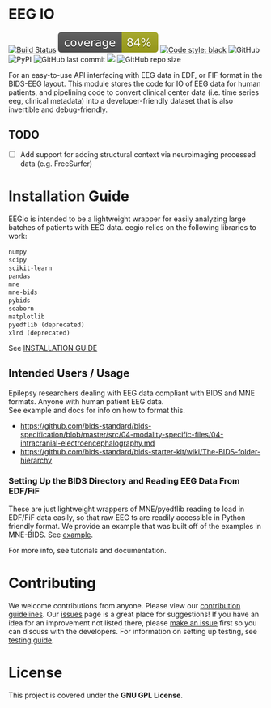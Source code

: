 # EEG IO
[![Build Status](https://travis-ci.com/adam2392/eegio.svg?token=6sshyCajdyLy6EhT8YAq&branch=master)](https://travis-ci.com/adam2392/eegio)
[![Coverage Status](./coverage.svg)](./coverage.svg)
[![Code style: black](https://img.shields.io/badge/code%20style-black-000000.svg)](https://github.com/ambv/black)
![GitHub](https://img.shields.io/github/license/adam2392/eegio)
![PyPI](https://img.shields.io/pypi/v/eegio)
![GitHub last commit](https://img.shields.io/github/last-commit/adam2392/eegio)
<a href="https://codeclimate.com/github/adam2392/eegio/maintainability"><img src="https://api.codeclimate.com/v1/badges/2c7d5910e89350b967c8/maintainability" /></a>
![GitHub repo size](https://img.shields.io/github/repo-size/adam2392/eegio)

For an easy-to-use API interfacing with EEG data in EDF, or FIF format in the BIDS-EEG layout.
This module stores the code for IO of EEG data for human patients, and pipelining code to convert clinical center data (i.e. time series eeg, clinical metadata) into a developer-friendly dataset that is also invertible and debug-friendly.

## TODO

- [ ] Add support for adding structural context via neuroimaging processed data (e.g. FreeSurfer)

# Installation Guide
EEGio is intended to be a lightweight wrapper for easily analyzing large batches of patients with EEG data. eegio relies on the following libraries to work:

    numpy
    scipy
    scikit-learn
    pandas
    mne
    mne-bids
    pybids
    seaborn
    matplotlib
    pyedflib (deprecated)
    xlrd (deprecated)
    
See [INSTALLATION GUIDE](./docs/INSTALLATION.md)

## Intended Users / Usage

Epilepsy researchers dealing with EEG data compliant with BIDS and MNE formats. Anyone with human patient EEG data.  
See example and docs for info on how to format this.

* https://github.com/bids-standard/bids-specification/blob/master/src/04-modality-specific-files/04-intracranial-electroencephalography.md
* https://github.com/bids-standard/bids-starter-kit/wiki/The-BIDS-folder-hierarchy
    
### Setting Up the BIDS Directory and Reading EEG Data From EDF/FiF
These are just lightweight wrappers of MNE/pyedflib reading to load in EDF/FiF data
easily, so that raw EEG ts are readily accessible in Python friendly format. We provide
an example that was built off of the examples in MNE-BIDS.
See [example](./examples/read_eeg_from_bids.py).
    
For more info, see tutorials and documentation.

# Contributing
We welcome contributions from anyone. Please view our [contribution guidelines](./docs/CONTRIBUTING.md). Our [issues](https://github.com/adam2392/eegio/issues) page is a great place for suggestions!
If you have an idea for an improvement not listed there, please [make an issue](https://github.com/adam2392/eegio/issues/new) first so you can discuss with the developers. 
For information on setting up testing, see [testing guide](./docs/TESTING_SETUP.md).
    
# License

This project is covered under the **GNU GPL License**.
